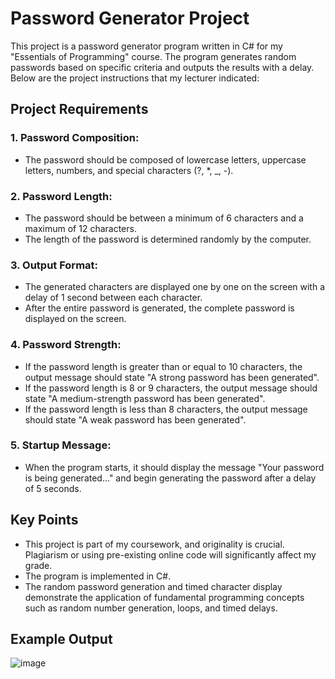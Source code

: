 # Password Generator Project
This project is a password generator program written in C# for my "Essentials of Programming" course. The program generates random passwords based on specific criteria and outputs the results with a delay. Below are the project instructions that my lecturer indicated:

## Project Requirements
### 1. Password Composition:

- The password should be composed of lowercase letters, uppercase letters, numbers, and special characters (?, *, _, -).

### 2. Password Length:

- The password should be between a minimum of 6 characters and a maximum of 12 characters.
- The length of the password is determined randomly by the computer.

### 3. Output Format:

- The generated characters are displayed one by one on the screen with a delay of 1 second between each character.
- After the entire password is generated, the complete password is displayed on the screen.

### 4. Password Strength:

- If the password length is greater than or equal to 10 characters, the output message should state "A strong password has been generated".
- If the password length is 8 or 9 characters, the output message should state "A medium-strength password has been generated".
- If the password length is less than 8 characters, the output message should state "A weak password has been generated".

### 5. Startup Message:

- When the program starts, it should display the message "Your password is being generated..." and begin generating the password after a delay of 5 seconds.

## Key Points
- This project is part of my coursework, and originality is crucial. Plagiarism or using pre-existing online code will significantly affect my grade.
- The program is implemented in C#.
- The random password generation and timed character display demonstrate the application of fundamental programming concepts such as random number generation, loops, and timed delays.

## Example Output
![image](https://github.com/sabvillainy/password-generator/assets/163596339/68ba3b78-be8c-49eb-9822-eb88eec18412)

